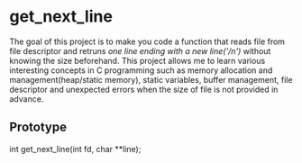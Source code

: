 # get_next_line
The goal of this project is to make you code a function that reads file from file descriptor and retruns *one line ending with a new line('/n')* without knowing the size beforehand. This project allows me to learn various interesting concepts in C programming such as memory allocation and management(heap/static memory), static variables, buffer management, file descriptor and unexpected errors when the size of file is not provided in advance.  

## Prototype 
int	get_next_line(int fd, char **line);

